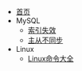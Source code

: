 - [首页](/)
- MySQL
  - [索引失效](./docs/MySQL/索引失效.md)
  - [主从不同步](./docs/MySQL/主从不同步.md)
- Linux
  - [Linux命令大全](./docs/Linux/Linux命令大全)